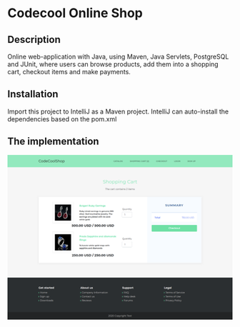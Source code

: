 # Codecool Online Shop

## Description

Online web-application with Java, using Maven, Java Servlets, PostgreSQL and JUnit,
where users can browse products, add them into a shopping cart, checkout items and
make payments.

## Installation

Import this project to IntelliJ as a Maven project.
IntelliJ can auto-install the dependencies based on the pom.xml

## The implementation

![implementation](src/main/webapp/static/img/cart.png)